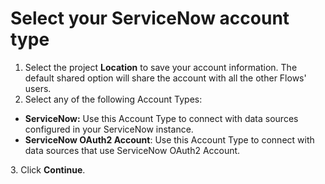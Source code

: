 # Select your ServiceNow account type

1. Select the project **Location** to save your account information. The default shared option will share the account with all the other Flows' users.&#x20;
2. Select any of the following Account Types:

* **ServiceNow:** Use this Account Type to connect with data sources configured in your ServiceNow instance.&#x20;
* **ServiceNow OAuth2 Account**: Use this Account Type to connect with data sources that use ServiceNow OAuth2 Account.&#x20;

3\. Click **Continue**.
